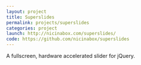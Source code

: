```yaml
---
layout: project
title: Superslides
permalink: projects/superslides
categories: project
launch: http://nicinabox.com/superslides/
code: https://github.com/nicinabox/superslides
---
```


A fullscreen, hardware accelerated slider for jQuery.
